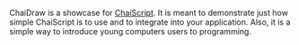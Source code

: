 ChaiDraw is a showcase for [ChaiScript](http://www.chaiscript.com). It is meant to demonstrate just how simple ChaiScript is to use and to integrate into your application. Also, it is a simple way to introduce young computers users to programming.